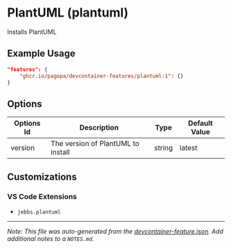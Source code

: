 
# PlantUML (plantuml)

Installs PlantUML

## Example Usage

```json
"features": {
    "ghcr.io/pagopa/devcontainer-features/plantuml:1": {}
}
```

## Options

| Options Id | Description | Type | Default Value |
|-----|-----|-----|-----|
| version | The version of PlantUML to install | string | latest |

## Customizations

### VS Code Extensions

- `jebbs.plantuml`



---

_Note: This file was auto-generated from the [devcontainer-feature.json](devcontainer-feature.json).  Add additional notes to a `NOTES.md`._
